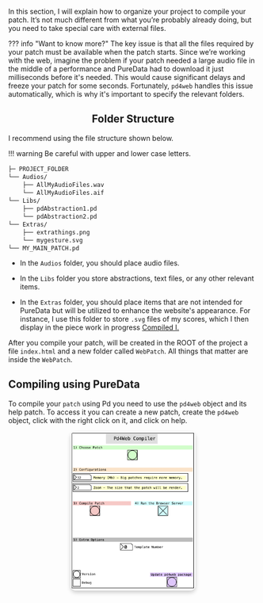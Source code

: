 In this section, I will explain how to organize your project to compile your patch. It’s not much different from what you’re probably already doing, but you need to take special care with external files.


??? info "Want to know more?"
    The key issue is that all the files required by your patch must be available when the patch starts. Since we’re working with the web, imagine the problem if your patch needed a large audio file in the middle of a performance and PureData had to download it just milliseconds before it's needed. This would cause significant delays and freeze your patch for some seconds. Fortunately, `pd4web` handles this issue automatically, which is why it's important to specify the relevant folders.

## <h2 align="center">Folder Structure</h2>

I recommend using the file structure shown below. 

!!! warning
    Be careful with upper and lower case letters.

```
├─ PROJECT_FOLDER
└── Audios/
    ├── AllMyAudioFiles.wav
    └── AllMyAudioFiles.aif
└── Libs/
    ├── pdAbstraction1.pd
    └── pdAbstraction2.pd
└── Extras/
    ├── extrathings.png
    └── mygesture.svg
└── MY_MAIN_PATCH.pd
```

* In the `Audios` folder, you should place audio files. 

* In the `Libs` folder you store abstractions, text files, or any other relevant items.

* In the `Extras` folder, you should place items that are not intended for PureData but will be utilized to enhance the website's appearance. For instance, I use this folder to store `.svg` files of my scores, which I then display in the piece work in progress <a href="charlesneimog.github.io/Compiled-I" target="_blank">Compiled I.</a>

After you compile your patch, will be created in the ROOT of the project a file `index.html` and a new folder called `WebPatch`. All things that matter are inside the `WebPatch`. 


## Compiling using PureData

To compile your `patch` using Pd you need to use the `pd4web` object and its help patch. To access it you can create a new patch, create the `pd4web` object, click with the right click on it, and click on help.

<p align="center" style="border-radius: 10px;">
        <img src="../../../assets/pd-pd4web.png" width="50%" loading="lazy"  style="border-radius: 10px; box-shadow: 0px 4px 8px rgba(0, 0, 0, 0.2);">

